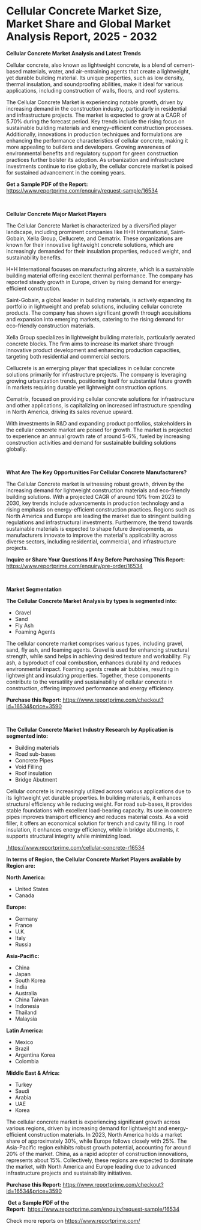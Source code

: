 <p><h1>Cellular Concrete Market Size, Market Share and Global Market Analysis Report, 2025 - 2032</h1></p><p><strong>Cellular Concrete Market Analysis and Latest Trends</strong></p>
<p><p>Cellular concrete, also known as lightweight concrete, is a blend of cement-based materials, water, and air-entraining agents that create a lightweight, yet durable building material. Its unique properties, such as low density, thermal insulation, and soundproofing abilities, make it ideal for various applications, including construction of walls, floors, and roof systems. </p><p>The Cellular Concrete Market is experiencing notable growth, driven by increasing demand in the construction industry, particularly in residential and infrastructure projects. The market is expected to grow at a CAGR of 5.70% during the forecast period. Key trends include the rising focus on sustainable building materials and energy-efficient construction processes. Additionally, innovations in production techniques and formulations are enhancing the performance characteristics of cellular concrete, making it more appealing to builders and developers. Growing awareness of environmental benefits and regulatory support for green construction practices further bolster its adoption. As urbanization and infrastructure investments continue to rise globally, the cellular concrete market is poised for sustained advancement in the coming years.</p></p>
<p><strong>Get a Sample PDF of the Report:&nbsp;</strong> <a href="https://www.reportprime.com/enquiry/request-sample/16534?utm_campaign=2935&utm_medium=2&utm_source=Github&utm_content=ia&utm_term=17032025&utm_id=cellular-concrete">https://www.reportprime.com/enquiry/request-sample/16534</a></p>
<p>&nbsp;</p>
<p><strong>Cellular Concrete Major Market Players</strong></p>
<p><p>The Cellular Concrete Market is characterized by a diversified player landscape, including prominent companies like H+H International, Saint-Gobain, Xella Group, Cellucrete, and Cematrix. These organizations are known for their innovative lightweight concrete solutions, which are increasingly demanded for their insulation properties, reduced weight, and sustainability benefits.</p><p>H+H International focuses on manufacturing aircrete, which is a sustainable building material offering excellent thermal performance. The company has reported steady growth in Europe, driven by rising demand for energy-efficient construction.</p><p>Saint-Gobain, a global leader in building materials, is actively expanding its portfolio in lightweight and prefab solutions, including cellular concrete products. The company has shown significant growth through acquisitions and expansion into emerging markets, catering to the rising demand for eco-friendly construction materials.</p><p>Xella Group specializes in lightweight building materials, particularly aerated concrete blocks. The firm aims to increase its market share through innovative product development and enhancing production capacities, targeting both residential and commercial sectors.</p><p>Cellucrete is an emerging player that specializes in cellular concrete solutions primarily for infrastructure projects. The company is leveraging growing urbanization trends, positioning itself for substantial future growth in markets requiring durable yet lightweight construction options.</p><p>Cematrix, focused on providing cellular concrete solutions for infrastructure and other applications, is capitalizing on increased infrastructure spending in North America, driving its sales revenue upward. </p><p>With investments in R&D and expanding product portfolios, stakeholders in the cellular concrete market are poised for growth. The market is projected to experience an annual growth rate of around 5-6%, fueled by increasing construction activities and demand for sustainable building solutions globally.</p></p>
<p>&nbsp;</p>
<p><strong>What Are The Key Opportunities For Cellular Concrete Manufacturers?</strong></p>
<p><p>The Cellular Concrete market is witnessing robust growth, driven by the increasing demand for lightweight construction materials and eco-friendly building solutions. With a projected CAGR of around 10% from 2023 to 2030, key trends include advancements in production technology and a rising emphasis on energy-efficient construction practices. Regions such as North America and Europe are leading the market due to stringent building regulations and infrastructural investments. Furthermore, the trend towards sustainable materials is expected to shape future developments, as manufacturers innovate to improve the material's applicability across diverse sectors, including residential, commercial, and infrastructure projects.</p></p>
<p><strong>Inquire or Share Your Questions If Any Before Purchasing This Report:</strong> <a href="https://www.reportprime.com/enquiry/pre-order/16534?utm_campaign=2935&utm_medium=2&utm_source=Github&utm_content=ia&utm_term=17032025&utm_id=cellular-concrete">https://www.reportprime.com/enquiry/pre-order/16534</a></p>
<p>&nbsp;</p>
<p><strong>Market Segmentation</strong></p>
<p><strong>The Cellular Concrete Market Analysis by types is segmented into:</strong></p>
<p><ul><li>Gravel</li><li>Sand</li><li>Fly Ash</li><li>Foaming Agents</li></ul></p>
<p><p>The cellular concrete market comprises various types, including gravel, sand, fly ash, and foaming agents. Gravel is used for enhancing structural strength, while sand helps in achieving desired texture and workability. Fly ash, a byproduct of coal combustion, enhances durability and reduces environmental impact. Foaming agents create air bubbles, resulting in lightweight and insulating properties. Together, these components contribute to the versatility and sustainability of cellular concrete in construction, offering improved performance and energy efficiency.</p></p>
<p><strong>Purchase this Report:&nbsp;</strong><a href="https://www.reportprime.com/checkout?id=16534&price=3590&utm_campaign=2935&utm_medium=2&utm_source=Github&utm_content=ia&utm_term=17032025&utm_id=cellular-concrete">https://www.reportprime.com/checkout?id=16534&price=3590</a></p>
<p>&nbsp;</p>
<p><strong>The Cellular Concrete Market Industry Research by Application is segmented into:</strong></p>
<p><ul><li>Building materials</li><li>Road sub-bases</li><li>Concrete Pipes</li><li>Void Filling</li><li>Roof insulation</li><li>Bridge Abutment</li></ul></p>
<p><p>Cellular concrete is increasingly utilized across various applications due to its lightweight yet durable properties. In building materials, it enhances structural efficiency while reducing weight. For road sub-bases, it provides stable foundations with excellent load-bearing capacity. Its use in concrete pipes improves transport efficiency and reduces material costs. As a void filler, it offers an economical solution for trench and cavity filling. In roof insulation, it enhances energy efficiency, while in bridge abutments, it supports structural integrity while minimizing load.</p></p>
<p><a href="https://www.reportprime.com/cellular-concrete-r16534?utm_campaign=2935&utm_medium=2&utm_source=Github&utm_content=ia&utm_term=17032025&utm_id=cellular-concrete">&nbsp;https://www.reportprime.com/cellular-concrete-r16534</a></p>
<p><strong>In terms of Region, the Cellular Concrete Market Players available by Region are:</strong></p>
<p>
    <p> <strong> North America: </strong>
        <ul>
            <li>United States</li>
            <li>Canada</li>
        </ul>
        </p> 
    <p> <strong> Europe: </strong>
        <ul>
            <li>Germany</li>
            <li>France</li>
            <li>U.K.</li>
            <li>Italy</li>
            <li>Russia</li>
        </ul>
        </p> 
    <p> <strong> Asia-Pacific: </strong>
        <ul>
            <li>China</li>
            <li>Japan</li>
            <li>South Korea</li>
            <li>India</li>
            <li>Australia</li>
            <li>China Taiwan</li>
            <li>Indonesia</li>
            <li>Thailand</li>
            <li>Malaysia</li>
        </ul>
        </p> 
    <p> <strong> Latin America: </strong>
        <ul>
            <li>Mexico</li>
            <li>Brazil</li>
            <li>Argentina Korea</li>
            <li>Colombia</li>
        </ul>
        </p> 
    <p> <strong> Middle East & Africa: </strong>
        <ul>
            <li>Turkey</li>
            <li>Saudi</li>
            <li>Arabia</li>
            <li>UAE</li>
            <li>Korea</li>
        </ul>
    </p>
    </p>
<p><p>The cellular concrete market is experiencing significant growth across various regions, driven by increasing demand for lightweight and energy-efficient construction materials. In 2023, North America holds a market share of approximately 30%, while Europe follows closely with 25%. The Asia-Pacific region exhibits robust growth potential, accounting for around 20% of the market. China, as a rapid adopter of construction innovations, represents about 15%. Collectively, these regions are expected to dominate the market, with North America and Europe leading due to advanced infrastructure projects and sustainability initiatives.</p></p>
<p><strong>Purchase this Report: </strong><a href="https://www.reportprime.com/checkout?id=16534&price=3590&utm_campaign=2935&utm_medium=2&utm_source=Github&utm_content=ia&utm_term=17032025&utm_id=cellular-concrete">https://www.reportprime.com/checkout?id=16534&price=3590</a></p>
<p>&nbsp;<strong>Get a Sample PDF of the Report:&nbsp;&nbsp;</strong><a href="https://www.reportprime.com/enquiry/request-sample/16534?utm_campaign=2935&utm_medium=2&utm_source=Github&utm_content=ia&utm_term=17032025&utm_id=cellular-concrete">https://www.reportprime.com/enquiry/request-sample/16534</a></p>
<p><strong></strong></p>
<p>Check more reports on <a href="https://www.reportprime.com/?utm_campaign=2935&utm_medium=2&utm_source=Github&utm_content=ia&utm_term=17032025&utm_id=cellular-concrete">https://www.reportprime.com/</a></p>